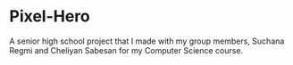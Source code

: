 # Pixel-Hero
A senior high school project that I made with my group members, Suchana Regmi and Cheliyan Sabesan for my Computer Science course.
